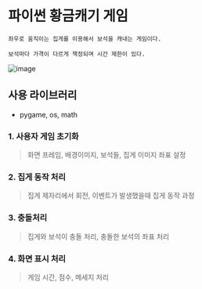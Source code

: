 # 파이썬 황금캐기 게임

```
좌우로 움직이는 집게를 이용해서 보석을 캐내는 게임이다.

보석마다 가격이 다르게 책정되며 시간 제한이 있다.
```

![image](https://raw.githubusercontent.com/hoseobjeon/portfolio/master/assets/img/goldminerGame.png)

## 사용 라이브러리
* pygame, os, math

### 1. 사용자 게임 초기화
> 화면 프레임, 배경이미지, 보석들, 집게 이미지 좌표 설정

### 2. 집게 동작 처리
> 집게 제자리에서 회전, 이벤트가 발생했을때 집게 동작 과정

### 3. 충돌처리
> 집게와 보석이 충돌 처리, 충돌한 보석의 좌표 처리

### 4. 화면 표시 처리
> 게임 시간, 점수, 메세지 처리
